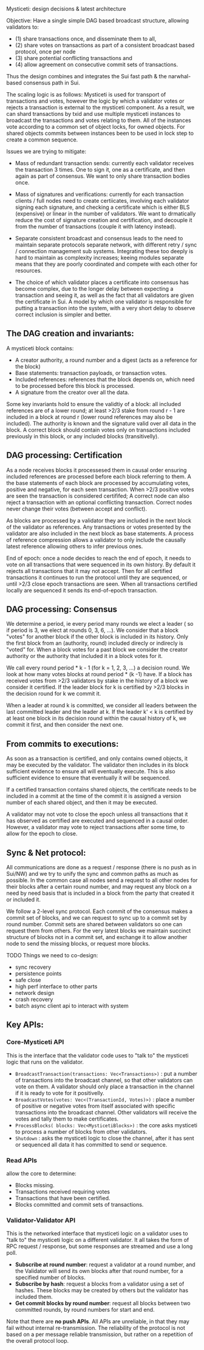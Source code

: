 Mysticeti: design decisions & latest architecture

Objective: Have a single simple DAG based broadcast structure, allowing validators to:

- (1) share transactions once, and disseminate them to all, 
- (2) share votes on transactions 
as part of a consistent broadcast based protocol, once per node 
- (3) share potential 
conflicting transactions and 
- (4) allow agreement on consecutive commit sets of transactions.

Thus the design combines and integrates the Sui fast path & the narwhal-based consensus path
in Sui.

The scaling logic is as follows: Mysticeti is used for transport of transactions and votes,
however the logic by which a validator votes or rejects a transaction is external to the
mysticeti component. As a result, we can shard transactions by txid and use multiple mysticeti
instances to broadcast the transactions and votes relating to them. All of the instances 
vote according to a common set of object locks, for owned objects. For shared objects 
commits between instances been to be used in lock step to create a common sequence.

Issues we are trying to mitigate:

- Mass of redundant transaction sends: currently each validator receives the transaction 
3 times. One to sign it, one as a certificate, and then again as part of consensus. We want to
only share transaction bodies once.

- Mass of signatures and verifications: currently for each transaction clients / full nodes
need to create certiicates, involving each validator signing each signature, and checking a 
certificate which is either BLS (expensive) or linear in the number of validators. We want to 
drmatically reduce the cost of signature creation and certification, and decouple it from the 
number of transactions (couple it with latency instead).

- Separate consistent broadcast and consensus leads to the need to maintain separate protocols
separate network, with different retry / sync / connection management sub systems. Integrating 
these too deeply is hard to maintain as complexity increases; keeing modules separate means that
they are poorly coordinated and compete with each other for resources.

- The choice of which validator places a certificate into consensus has become complex, due 
to the longer delay between expecting a transaction and seeing it, as well as the fact that all
validators are given the certificate in Sui. A model by which one validator is responsible for
putting a transaction into the system, with a very short delay to observe correct inclusion is 
simpler and better.

## The DAG creation and invariants:

A mysticeti block contains:
- A creator authority, a round number and a digest (acts as a reference for the block)
- Base statements: transaction payloads, or transaction votes.
- Included references: references that the block depends on, which need to be processed 
  before this block is processed.
- A signature from the creator over all the data.

Some key invariants hold to ensure the validtiy of a block: all included references are 
of a lower round; at least >2/3 stake from round r - 1 are included in a block at round r
(lower round references may also be included).
The authority is known and the signature valid over all data in the block. A correct 
block should contain votes only on transactions included previously in this block, or 
any included blocks (transitivelly). 

## DAG processing: Certification

As a node receives blocks it processesed them in causal order ensuring included references
are processed before each block referring to them. A the base statements of each block are 
processed by accumulating votes, positive and negative, for each seen transaction. When >2/3
positive votes are seen the transaction is considered certififed; A correct node can also 
reject a transaction with an optional conflicting transaction. Correct nodes never change 
their votes (between accept and conflict).

As blocks are processed by a validator they are included in the next block of the validator as
references. Any transactions or votes presented by the validator are also included in the 
next block as base statements. A process of reference compression allows a validator to only
include the causally latest reference allowing others to infer previous ones. 

End of epoch: once a node decides to reach the end of epoch, it needs to vote on all 
transactions that were sequenced in its own history. By default it rejects all transactions
that it may not accept. Then for all certified transactions it continues to run the 
protocol until they are sequenced, or until >2/3 close epoch transactions are seen. When all
transactions certified locally are sequenced it sends its end-of-epoch transaction.

## DAG processing: Consensus

We determine a period, ie every period many rounds we elect a leader ( so if period is 3, we elect
at rounds 0, 3, 6, ...). We consider that a block "votes" for another block if the other 
block is included in its history. Only the first block from an (authority, round) included
direcly or indirecly is "voted" for. When a block votes for a past block we consider the 
creator authority or the authority that included it in a block votes for it.

We call every round period * k - 1 (for k = 1, 2, 3, ...) a decision round. We look at how many 
votes blocks at round period * (k -1) have. If a block has received votes from >2/3 validators 
by stake in the history of a block we consider it certified. If the leader block for k is certified 
by >2/3 blocks in the decision round for k we commit it.

When a leader at round k is committed, we consider all leaders between the last committed leader 
and the leader at k. If the leader k' < k is certified by at least one block in its decision round 
within the causal history of k, we commit it first, and then consider the next one.

## From commits to executions:

As soon as a transaction is certified, and only contains owned objects, it may be executed by the 
validator. The validator then includes in its block sufficient evidence to ensure all will eventually 
execute. This is also sufficient evidence to ensure that eventually it will be sequenced.

If a certified transaction contains shared objects, the certificate needs to be included in a commit 
at the time of the commit it is assigned a version number of each shared object, and then it may be 
executed. 

A validator may not vote to close the epoch unless all transactions that it has observed as certified 
are executed and sequenced in a causal order. However, a validator may vote to reject transactions after 
some time, to allow for the epoch to close. 


## Sync & Net protocol: 

All communications
are done as a request / response (there is no push as in Sui/NW) and we try to unify the 
sync and common paths as much as possible. In the common case all nodes send a request to all
other nodes for their blocks after a certain round number, and may request any block
on a need by need basis that is included in a block from the party that created it or included it.

We follow a 2-level sync protocol. Each commit of the consensus makes a commit
set of blocks, and we can request to sync up to a commit set by round number. Commit 
sets are shared between validators so one can request them from others. For the very latest 
blocks we maintain succinct structure of blocks not in a commit set, and exchange it to 
allow another node to send the missing blocks, or request more blocks. 

TODO Things we need to co-design:
- sync recovery
- persistence points
- safe close
- high perf interface to other parts
- network design
- crash recovery
- batch async client api to interact with system

## Key APIs:

### Core-Mysticeti API

This is the interface that the validator code uses to "talk to" the mysticeti logic that runs 
on the validator.

- `BroadcastTransaction(transactions: Vec<Transactions>)` : put a number of transactions into the 
  broadcast channel, so that other validators can vote on them. A validator should only place a
  transaction in the channel if it is ready to vote for it positivelly.
- `BroadcastVotes(votes: Vec<(TransactionId, Votes)>)` : place a number of positive or negative 
  votes from itself associated with specific transactions into the broadcast channel. Other 
  validators will receive the votes and tally them to make certificates.
- `ProcessBlocks( blocks: Vec<MysticetiBlocks>)` : the core asks mysticeti to process a number 
  of blocks from other validators.
- `Shutdown` : asks the mysticeti logic to close the channel, after it has sent or sequenced all
  data it has committed to send or sequence.

### Read APIs 

allow the core to determine:
- Blocks missing.
- Transactions received requiring votes
- Transactions that have been certified.
- Blocks committed and commit sets of transactions.

### Validator-Validator API

This is the networked interface that mysticeti logic on a validator uses to "talk to" the 
mysticeti logic on a different validator. It all takes the form of RPC request / response, but
some responses are streamed and use a long poll. 

- **Subscribe at round number**: request a validator at a round number, and the Validator
  will send its own blocks after that round number, for a specified number of blocks.
- **Subscribe by hash**: request a blocks from a validator using a set of hashes. These blocks 
  may be created by others but the validator has included them.
- **Get commit blocks by round number**: request all blocks between two committed rounds, by 
  round numbers for start and end.

Note that there are **no push APIs**. All APIs are unreliable, in that they may fail 
without internal re-transmission. The reliability of the protocol is not based on a
per message reliable transmission, but rather on a repetition of the overall protocol
loop.